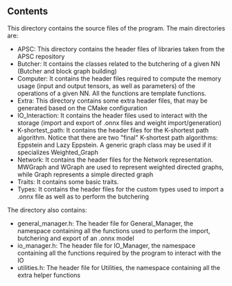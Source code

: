## Contents

This directory contains the source files of the program. The main directories are:

- APSC: This directory contains the header files of libraries taken from the APSC repository
- Butcher: It contains the classes related to the butchering of a given NN (Butcher and block graph building)
- Computer: It contains the header files required to compute the memory usage (input and output tensors, as well as parameters) of the operations of a given NN. All the functions are
  template functions.
- Extra: This directory contains some extra header files, that may be generated based on the CMake configuration
- IO_Interaction: It contains the header files used to interact with the storage (import and export of .onnx files and weight import/generation)
- K-shortest_path: It contains the header files for the K-shortest path algorithm. Notice that there are two "final" K-shortest path algorithms: Eppstein and
  Lazy Eppstein. A generic graph class may be used if it specializes Weighted_Graph
- Network: It contains the header files for the Network representation. MWGraph and WGraph are used to represent
  weighted directed graphs, while Graph represents a simple directed graph
- Traits: It contains some basic traits.
- Types: It contains the header files for the custom types used to import a .onnx file as well as to perform the butchering

The directory also contains:

- general_manager.h: The header file for General_Manager, the namespace containing all the functions used to perform
  the import, butchering and export of an .onnx model
- io_manager.h: The header file for IO_Manager, the namespace containing all the functions required by the program
  to interact with the IO
- utilities.h: The header file for Utilities, the namespace containing all the extra helper functions